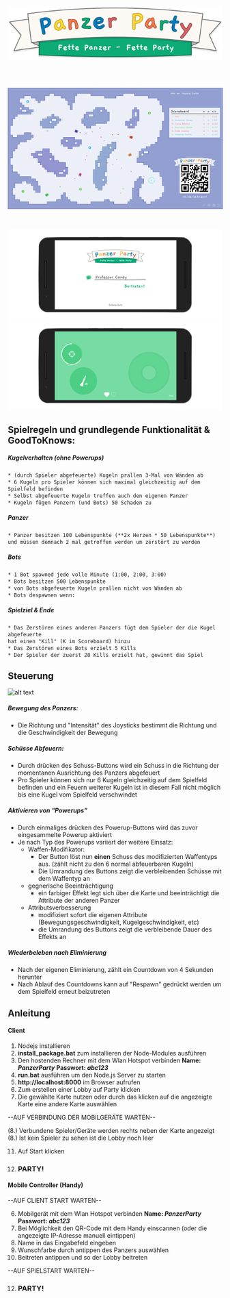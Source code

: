 ﻿![alt text](./public/graphics/banner.svg)

&nbsp;  
&nbsp;  

![alt text](./screenshots/screen_1.png)

&nbsp;  

![alt text](./screenshots/mobile_1mock.png)
![alt text](./screenshots/mobile_2mock.png)



## Spielregeln und grundlegende Funktionalität & GoodToKnows:
##### Kugelverhalten (ohne Powerups)
    * (durch Spieler abgefeuerte) Kugeln prallen 3-Mal von Wänden ab
    * 6 Kugeln pro Spieler können sich maximal gleichzeitig auf dem Spielfeld befinden
    * Selbst abgefeuerte Kugeln treffen auch den eigenen Panzer
    * Kugeln fügen Panzern (und Bots) 50 Schaden zu
##### Panzer
    * Panzer besitzen 100 Lebenspunkte (**2x Herzen * 50 Lebenspunkte**)
    und müssen demnach 2 mal getroffen werden um zerstört zu werden
##### Bots
    * 1 Bot spawned jede volle Minute (1:00, 2:00, 3:00)
    * Bots besitzen 500 Lebenspunkte
    * von Bots abgefeuerte Kugeln prallen nicht von Wänden ab
    * Bots despawnen wenn:
##### Spielziel & Ende
    * Das Zerstören eines anderen Panzers fügt dem Spieler der die Kugel abgefeuerte
    hat einen "Kill" (K im Scoreboard) hinzu
    * Das Zerstören eines Bots erzielt 5 Kills
    * Der Spieler der zuerst 20 Kills erzielt hat, gewinnt das Spiel

## Steuerung
![alt text](./screenshots/mobile_2mock_beschriftet.png)
##### Bewegung des Panzers:
* Die Richtung und "Intensität" des Joysticks bestimmt die Richtung und die Geschwindigkeit der Bewegung
##### Schüsse Abfeuern:
* Durch drücken des Schuss-Buttons wird ein Schuss in die Richtung der momentanen Ausrichtung des Panzers abgefeuert
* Pro Spieler können sich nur 6 Kugeln gleichzeitig auf dem Spielfeld befinden und ein Feuern weiterer Kugeln ist in diesem Fall nicht möglich bis eine Kugel vom Spielfeld verschwindet
##### Aktivieren von "Powerups"
* Durch einmaliges drücken des Powerup-Buttons wird das zuvor eingesammelte Powerup aktiviert
* Je nach Typ des Powerups variiert der weitere Einsatz:
    * Waffen-Modifikator: 
        * Der Button löst nun **einen** Schuss des modifizierten Waffentyps aus. (zählt nicht zu den 6 normal abfeuerbaren Kugeln)
        * Die Umrandung des Buttons zeigt die verbleibenden Schüsse mit dem Waffentyp an
    * gegnerische Beeinträchtigung
        * ein farbiger Effekt legt sich über die Karte und beeinträchtigt die Attribute der anderen Panzer
    * Attributsverbesserung
        *  modifiziert sofort die eigenen Attribute (Bewegungsgeschwindigkeit, Kugelgeschwindigkeit, etc)
        *  die Umrandung des Buttons zeigt die verbleibende Dauer des Effekts an
##### Wiederbeleben nach Eliminierung
* Nach der eigenen Eliminierung, zählt ein Countdown von 4 Sekunden herunter
* Nach Ablauf des Countdowns kann auf "Respawn" gedrückt werden um dem Spielfeld erneut beizutreten

## Anleitung
#### Client
1. Nodejs installieren
2. **install_package.bat** zum installieren der Node-Modules ausführen
3. Den hostenden Rechner mit dem Wlan Hotspot verbinden
	**Name:  *PanzerParty***
	**Passwort:  *abc123***
4. **run.bat** ausführen um den Node.js Server zu starten
5. **http://localhost:8000** im Browser aufrufen
6. Zum erstellen einer Lobby auf Party klicken
7. Die gewählte Karte nutzen oder durch das klicken auf die angezeigte Karte eine andere Karte auswählen

--AUF VERBINDUNG DER MOBILGERÄTE WARTEN--

(8.) Verbundene Spieler/Geräte werden rechts neben der Karte angezeigt
(8.) Ist kein Spieler zu sehen ist die Lobby noch leer

11. Auf Start klicken
12. ### PARTY! 

#### Mobile Controller (Handy)

--AUF CLIENT START WARTEN--

6. Mobilgerät mit dem Wlan Hotspot verbinden
	**Name:  *PanzerParty***
	**Passwort:  *abc123***
7. Bei Möglichkeit den QR-Code mit dem Handy einscannen (oder die angezeigte IP-Adresse manuell eintippen)
8. Name in das Eingabefeld eingeben
9. Wunschfarbe durch antippen des Panzers auswählen
10. Beitreten antippen und so der Lobby beitreten

--AUF SPIELSTART WARTEN--

12. ### PARTY!
